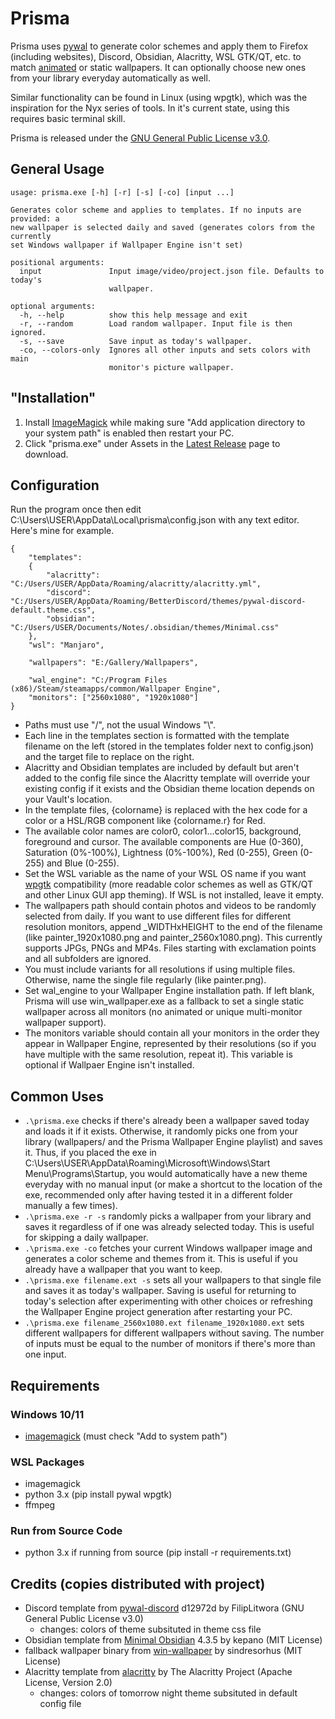# Prisma  
  
Prisma uses [pywal](https://github.com/dylanaraps/pywal/) to generate color schemes and apply them to Firefox (including websites), Discord, Obsidian, Alacritty, WSL GTK/QT, etc. to match [animated](https://wallpaperengine.io) or static wallpapers. It can optionally choose new ones from your library everyday automatically as well.
  
Similar functionality can be found in Linux (using wpgtk), which was the inspiration for the Nyx series of tools. In it's current state, using this requires basic terminal skill.
  
Prisma is released under the [GNU General Public License v3.0](COPYING).
  
  
## General Usage  
  
```  
usage: prisma.exe [-h] [-r] [-s] [-co] [input ...]  
  
Generates color scheme and applies to templates. If no inputs are provided: a  
new wallpaper is selected daily and saved (generates colors from the currently  
set Windows wallpaper if Wallpaper Engine isn't set)  
  
positional arguments:  
  input               Input image/video/project.json file. Defaults to today's  
                      wallpaper.  
  
optional arguments:  
  -h, --help          show this help message and exit  
  -r, --random        Load random wallpaper. Input file is then ignored.  
  -s, --save          Save input as today's wallpaper.  
  -co, --colors-only  Ignores all other inputs and sets colors with main  
                      monitor's picture wallpaper.  
```    
  
  
## "Installation"  
 
1. Install [ImageMagick](https://imagemagick.org/script/download.php#windows) while making sure "Add application directory to your system path" is enabled then restart your PC.
2. Click "prisma.exe" under Assets in the [Latest Release](https://github.com/rakinishraq/prisma/releases/latest) page to download.  
  
  
## Configuration  
  
Run the program once then edit C:\Users\USER\AppData\Local\prisma\config.json with any text editor. Here's mine for example.  
  
```  
{  
    "templates":  
    {  
        "alacritty": "C:/Users/USER/AppData/Roaming/alacritty/alacritty.yml",  
        "discord": "C:/Users/USER/AppData/Roaming/BetterDiscord/themes/pywal-discord-default.theme.css",  
        "obsidian": "C:/Users/USER/Documents/Notes/.obsidian/themes/Minimal.css"  
    },  
    "wsl": "Manjaro",  
  
    "wallpapers": "E:/Gallery/Wallpapers",  
  
    "wal_engine": "C:/Program Files (x86)/Steam/steamapps/common/Wallpaper Engine",  
    "monitors": ["2560x1080", "1920x1080"]  
}  
```  
  
- Paths must use "/", not the usual Windows "\\".  
- Each line in the templates section is formatted with the template filename on the left (stored in the templates folder next to config.json) and the target file to replace on the right.  
- Alacritty and Obsidian templates are included by default but aren't added to the config file since the Alacritty template will override your existing config if it exists and the Obsidian theme location depends on your Vault's location.  
- In the template files, {colorname} is replaced with the hex code for a color or a HSL/RGB component like {colorname.r} for Red.  
- The available color names are color0, color1...color15, background, foreground and cursor. The available components are Hue (0-360), Saturation (0%-100%), Lightness (0%-100%), Red (0-255), Green (0-255) and Blue (0-255).  
- Set the WSL variable as the name of your WSL OS name if you want [wpgtk](https://github.com/deviantfero/wpgtk) compatibility (more readable color schemes as well as GTK/QT and other Linux GUI app theming). If WSL is not installed, leave it empty.  
- The wallpapers path should contain photos and videos to be randomly selected from daily. If you want to use different files for different resolution monitors, append \_WIDTHxHEIGHT to the end of the filename (like painter\_1920x1080.png and painter\_2560x1080.png). This currently supports JPGs, PNGs and MP4s. Files starting with exclamation points and all subfolders are ignored.  
- You must include variants for all resolutions if using multiple files. Otherwise, name the single file regularly (like painter.png).  
- Set wal_engine to your Wallpaper Engine installation path. If left blank, Prisma will use win_wallpaper.exe as a fallback to set a single static wallpaper across all monitors (no animated or unique multi-monitor wallpaper support).  
- The monitors variable should contain all your monitors in the order they appear in Wallpaper Engine, represented by their resolutions (so if you have multiple with the same resolution, repeat it). This variable is optional if Wallpaer Engine isn't installed.  
  
  
## Common Uses  
  
- `.\prisma.exe` checks if there's already been a wallpaper saved today and loads it if it exists. Otherwise, it randomly picks one from your library (wallpapers/ and the Prisma Wallpaper Engine playlist) and saves it. Thus, if you placed the exe in C:\Users\USER\AppData\Roaming\Microsoft\Windows\Start Menu\Programs\Startup, you would automatically have a new theme everyday with no manual input (or make a shortcut to the location of the exe, recommended only after having tested it in a different folder manually a few times).  
- `.\prisma.exe -r -s` randomly picks a wallpaper from your library and saves it regardless of if one was already selected today. This is useful for skipping a daily wallpaper.  
- `.\prisma.exe -co` fetches your current Windows wallpaper image and generates a color scheme and themes from it. This is useful if you already have a wallpaper that you want to keep.  
- `.\prisma.exe filename.ext -s` sets all your wallpapers to that single file and saves it as today's wallpaper. Saving is useful for returning to today's selection after experimenting with other choices or refreshing the Wallpaper Engine project generation after restarting your PC.  
- `.\prisma.exe filename_2560x1080.ext filename_1920x1080.ext` sets different wallpapers for different wallpapers without saving. The number of inputs must be equal to the number of monitors if there's more than one input.   
  
  
## Requirements  

### Windows 10/11
 -  [imagemagick](https://imagemagick.org/script/download.php#windows) (must check "Add to system path")
  
### WSL Packages
 -  imagemagick  
 -  python 3.x (pip install pywal wpgtk)  
 -  ffmpeg  
  
### Run from Source Code
 -  python 3.x if running from source (pip install -r requirements.txt)  
  
  
## Credits (copies distributed with project)  
  
- Discord template from [pywal-discord](https://github.com/FilipLitwora/pywal-discord) d12972d by FilipLitwora (GNU General Public License v3.0)  
  - changes: colors of theme subsituted in theme css file
- Obsidian template from [Minimal Obsidian](https://github.com/kepano/obsidian-minimal) 4.3.5 by kepano (MIT License)  
- fallback wallpaper binary from [win-wallpaper](https://github.com/sindresorhus/win-wallpaper) by sindresorhus (MIT License)  
- Alacritty template from [alacritty](https://github.com/alacritty/alacritty) by The Alacritty Project (Apache License, Version 2.0)  
  - changes: colors of tomorrow night theme subsituted in default config file